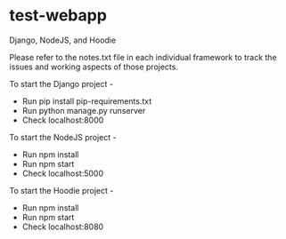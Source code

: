 # test-webapp

Django, NodeJS, and Hoodie

Please refer to the notes.txt file in each individual framework to track the issues and working aspects of those projects.

To start the Django project -
  - Run pip install pip-requirements.txt
  - Run python manage.py runserver
  - Check localhost:8000

To start the NodeJS project -
  - Run npm install
  - Run npm start
  - Check localhost:5000


To start the Hoodie project -
  - Run npm install
  - Run npm start
  - Check localhost:8080
